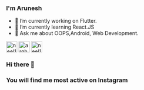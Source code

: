 
### I'm Arunesh

- 🔭 I’m currently working on Flutter.
- 🌱 I’m currently learning React.JS
- 💬 Ask me about OOPS,Android, Web Development.

<a href="https://twitter.com/AruneshNaha" target="blank"><img align="center" src="https://cdn.jsdelivr.net/npm/simple-icons@3.0.1/icons/twitter.svg" alt="neel13040" height="30" width="30" /></a>
<a href="https://www.linkedin.com/in/arunesh-naha-358b6b15b/" target="blank"><img align="center" src="https://cdn.jsdelivr.net/npm/simple-icons@3.0.1/icons/linkedin.svg" alt="argha-Roy" height="30" width="30" /></a>
<a href="https://www.instagram.com/sumu.js/" target="blank"><img align="center" src="https://cdn.jsdelivr.net/npm/simple-icons@3.0.1/icons/instagram.svg" alt="neel1304" height="30" width="30" /></a>
</p>


### Hi there 👋

### You will find me most active on Instagram

<!--
**neel1304/neel1304** is a ✨ _special_ ✨ repository because its `README.md` (this file) appears on your GitHub profile.




- 👯 I’m looking to collaborate on ...
- 🤔 I’m looking for help with ...
- 💬 Ask me about React, Firebase, Python, Java, JavaScript
- 📫 How to reach me: ...
- 😄 Pronouns: ...
- ⚡ Fun fact: ...
-->


